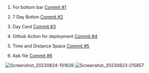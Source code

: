 1. For bottom bar [Commit #1](https://github.com/jaiakash/hajo_trips_dev_task/commit/e9fed8e8a1ef7e8b6fe681e5d825c24aa8554d16)

2. 7 Day Button [Commit #2](https://github.com/jaiakash/hajo_trips_dev_task/commit/e9fed8e8a1ef7e8b6fe681e5d825c24aa8554d16)

3. Day Card [Commit #3](https://github.com/jaiakash/hajo_trips_dev_task/commit/a71e925ee71e4d133483b94c79c911a65e50b61c)

4. Github Action for deployment [Commit #4](https://github.com/jaiakash/hajo_trips_dev_task/commit/dc6b95968c338ac84386b39a50104c435ac3521d)

5. Time and Distance Space [Commit #5](https://github.com/jaiakash/hajo_trips_dev_task/commit/cf43282e69ad8f25758bc65a1d04fe20da375bf8)

6. Apk file [Commit #6](https://github.com/jaiakash/hajo_trips_dev_task/commit/b312574d1e864c2959313213580a468c25fe14e6)

![Screenshot_20230824-101626](https://github.com/jaiakash/hajo_trips_dev_task/assets/33419526/bd45a8e8-0882-414e-a007-e05077e35b09)
![Screenshot_20230823-215857](https://github.com/jaiakash/hajo_trips_dev_task/assets/33419526/603d62e9-c431-46ca-b9bb-edc92e277b87)
